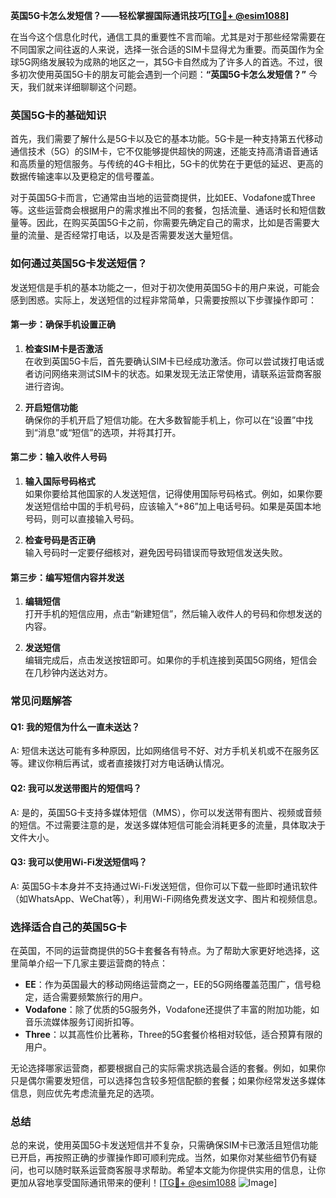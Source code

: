 **英国5G卡怎么发短信？——轻松掌握国际通讯技巧[[TG💪+ @esim1088](https://t.me/s/esim1088)]**

在当今这个信息化时代，通信工具的重要性不言而喻。尤其是对于那些经常需要在不同国家之间往返的人来说，选择一张合适的SIM卡显得尤为重要。而英国作为全球5G网络发展较为成熟的地区之一，其5G卡自然成为了许多人的首选。不过，很多初次使用英国5G卡的朋友可能会遇到一个问题：**“英国5G卡怎么发短信？”** 今天，我们就来详细聊聊这个问题。

### 英国5G卡的基础知识

首先，我们需要了解什么是5G卡以及它的基本功能。5G卡是一种支持第五代移动通信技术（5G）的SIM卡，它不仅能够提供超快的网速，还能支持高清语音通话和高质量的短信服务。与传统的4G卡相比，5G卡的优势在于更低的延迟、更高的数据传输速率以及更稳定的信号覆盖。

对于英国5G卡而言，它通常由当地的运营商提供，比如EE、Vodafone或Three等。这些运营商会根据用户的需求推出不同的套餐，包括流量、通话时长和短信数量等。因此，在购买英国5G卡之前，你需要先确定自己的需求，比如是否需要大量的流量、是否经常打电话，以及是否需要发送大量短信。

### 如何通过英国5G卡发送短信？

发送短信是手机的基本功能之一，但对于初次使用英国5G卡的用户来说，可能会感到困惑。实际上，发送短信的过程非常简单，只需要按照以下步骤操作即可：

#### 第一步：确保手机设置正确

1. **检查SIM卡是否激活**  
   在收到英国5G卡后，首先要确认SIM卡已经成功激活。你可以尝试拨打电话或者访问网络来测试SIM卡的状态。如果发现无法正常使用，请联系运营商客服进行咨询。

2. **开启短信功能**  
   确保你的手机开启了短信功能。在大多数智能手机上，你可以在“设置”中找到“消息”或“短信”的选项，并将其打开。

#### 第二步：输入收件人号码

1. **输入国际号码格式**  
   如果你要给其他国家的人发送短信，记得使用国际号码格式。例如，如果你要发送短信给中国的手机号码，应该输入“+86”加上电话号码。如果是英国本地号码，则可以直接输入号码。

2. **检查号码是否正确**  
   输入号码时一定要仔细核对，避免因号码错误而导致短信发送失败。

#### 第三步：编写短信内容并发送

1. **编辑短信**  
   打开手机的短信应用，点击“新建短信”，然后输入收件人的号码和你想发送的内容。

2. **发送短信**  
   编辑完成后，点击发送按钮即可。如果你的手机连接到英国5G网络，短信会在几秒钟内送达对方。

### 常见问题解答

#### Q1: 我的短信为什么一直未送达？
A: 短信未送达可能有多种原因，比如网络信号不好、对方手机关机或不在服务区等。建议你稍后再试，或者直接拨打对方电话确认情况。

#### Q2: 我可以发送带图片的短信吗？
A: 是的，英国5G卡支持多媒体短信（MMS），你可以发送带有图片、视频或音频的短信。不过需要注意的是，发送多媒体短信可能会消耗更多的流量，具体取决于文件大小。

#### Q3: 我可以使用Wi-Fi发送短信吗？
A: 英国5G卡本身并不支持通过Wi-Fi发送短信，但你可以下载一些即时通讯软件（如WhatsApp、WeChat等），利用Wi-Fi网络免费发送文字、图片和视频信息。

### 选择适合自己的英国5G卡

在英国，不同的运营商提供的5G卡套餐各有特点。为了帮助大家更好地选择，这里简单介绍一下几家主要运营商的特点：

- **EE**：作为英国最大的移动网络运营商之一，EE的5G网络覆盖范围广，信号稳定，适合需要频繁旅行的用户。
- **Vodafone**：除了优质的5G服务外，Vodafone还提供了丰富的附加功能，如音乐流媒体服务订阅折扣等。
- **Three**：以其高性价比著称，Three的5G套餐价格相对较低，适合预算有限的用户。

无论选择哪家运营商，都要根据自己的实际需求挑选最合适的套餐。例如，如果你只是偶尔需要发短信，可以选择包含较多短信配额的套餐；如果你经常发送多媒体信息，则应优先考虑流量充足的选项。

### 总结

总的来说，使用英国5G卡发送短信并不复杂，只需确保SIM卡已激活且短信功能已开启，再按照正确的步骤操作即可顺利完成。当然，如果你对某些细节仍有疑问，也可以随时联系运营商客服寻求帮助。希望本文能为你提供实用的信息，让你更加从容地享受国际通讯带来的便利！[[TG💪+ @esim1088](https://t.me/s/esim1088) ![Image](https://i.postimg.cc/4NQfJmqS/Snipaste-2025-05-13-00-14-12.png)]